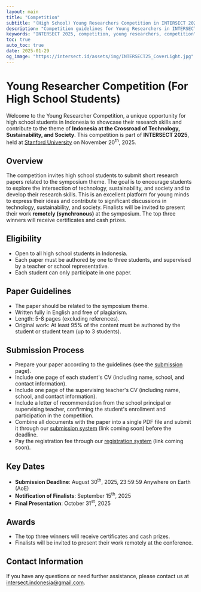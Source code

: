 ```yaml
---
layout: main
title: "Competition"
subtitle: "(High School) Young Researchers Competition in INTERSECT 2025. We want youth's creativity to be part of the solution!"
description: "Competition guidelines for Young Researchers in INTERSECT 2025"
keywords: "INTERSECT 2025, competition, young researchers, competition"
toc: true
auto_toc: true
date: 2025-01-29
og_image: "https://intersect.id/assets/img/INTERSECT25_CoverLight.jpg"
---
```


# Young Researcher Competition (For High School Students)

Welcome to the Young Researcher Competition, a unique opportunity for high school students in Indonesia to showcase their research skills and contribute to the theme of **Indonesia at the Crossroad of Technology, Sustainability, and Society**. This competition is part of **INTERSECT 2025**, held at [Stanford University](https://www.stanford.edu/) on November 20<sup>th</sup>, 2025.

## Overview

The competition invites high school students to submit short research papers related to the symposium theme. The goal is to encourage students to explore the intersection of technology, sustainability, and society and to develop their research skills. This is an excellent platform for young minds to express their ideas and contribute to significant discussions in technology, sustainability, and society. Finalists will be invited to present their work **remotely (synchronous)** at the symposium. The top three winners will receive certificates and cash prizes. 

## Eligibility

- Open to all high school students in Indonesia.
- Each paper must be authored by one to three students, and supervised by a teacher or school representative.
- Each student can only participate in one paper.

## Paper Guidelines

- The paper should be related to the symposium theme.
- Written fully in English and free of plagiarism.
- Length: 5-8 pages (excluding references).
- Original work: At least 95% of the content must be authored by the student or student team (up to 3 students).

## Submission Process

- Prepare your paper according to the guidelines (see the [submission](submission) page).
- Include one page of each student's CV (including name, school, and contact information).
- Include one page of the supervising teacher's CV (including name, school, and contact information).
- Include a letter of recommendation from the school principal or supervising teacher, confirming the student's enrollment and participation in the competition.
- Combine all documents with the paper into a single PDF file and submit it through our [submission system](#) (link coming soon) before the deadline.
- Pay the registration fee through our [registration system](#) (link coming soon).

## Key Dates

- **Submission Deadline**: August 30<sup>th</sup>, 2025, 23:59:59 Anywhere on Earth (AoE)
- **Notification of Finalists**:  September 15<sup>th</sup>, 2025
- **Final Presentation**: October 31<sup>st</sup>, 2025

## Awards

- The top three winners will receive certificates and cash prizes.
- Finalists will be invited to present their work remotely at the conference.


## Contact Information

If you have any questions or need further assistance, please contact us at [intersect.indonesia@gmail.com](mailto:intersect.indonesia@gmail.com).

